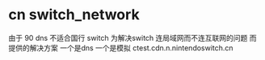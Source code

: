 # cn switch_network
由于 90 dns 不适合国行 switch 为解决switch 连局域网而不连互联网的问题 而提供的解决方案
一个是dns
一个是模拟 ctest.cdn.n.nintendoswitch.cn
